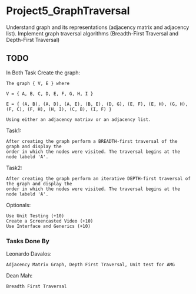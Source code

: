 # Project5_GraphTraversal
Understand graph and its representations (adjacency matrix and adjacency list). Implement graph traversal algorithms (Breadth-First Traversal and Depth-First Traversal)

## TODO

In Both Task Create the graph:

    The graph { V, E } where 
    
    V = { A, B, C, D, E, F, G, H, I }
    
    E = { (A, B), (A, D), (A, E), (B, E), (D, G), (E, F), (E, H), (G, H), (F, C), (F, H), (H, I), (C, B), (I, F) }

    Using either an adjacency matrixv or an adjacency list.


Task1:

    After creating the graph perform a BREADTH-first traversal of the graph and display the
    order in which the nodes were visited. The traversal begins at the node labeld 'A'.

Task2:

    After creating the graph perform an iterative DEPTH-first traversal of the graph and display the
    order in which the nodes were visited. The traversal begins at the node labeld 'A'.

Optionals:
    
    Use Unit Testing (+10)
    Create a Screencasted Video (+10)
    Use Interface and Generics (+10)

### Tasks Done By


Leonardo Davalos:

    Adjacency Matrix Graph, Depth First Traversal, Unit test for AMG

Dean Mah:

    Breadth First Traversal
    